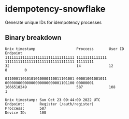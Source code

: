 # idempotency-snowflake
Generate unique IDs for idempotency processes 

## Binary breakdown
```
Unix timestamp                   Proccess       User ID                          Endpoint
11111111111111111111111111111111 11111111111111 11111111111111111111111111111111 11111111
32                               14             12                               8        0
```
```
01100011010101010000110011101001 00001001001011 00000000000000000000000001101100 00000001
1666518249                       587            108                              1

Unix timestamp: Sun Oct 23 09:44:09 2022 UTC
Endpoint:       Register (/auth/register)
Proccess:       587
Device ID:      108
```
